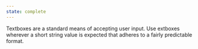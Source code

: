 ```yaml
---
state: complete
---
```


Textboxes are a standard means of accepting user input. Use extboxes wherever a short string value is expected that adheres to a fairly predictable format.